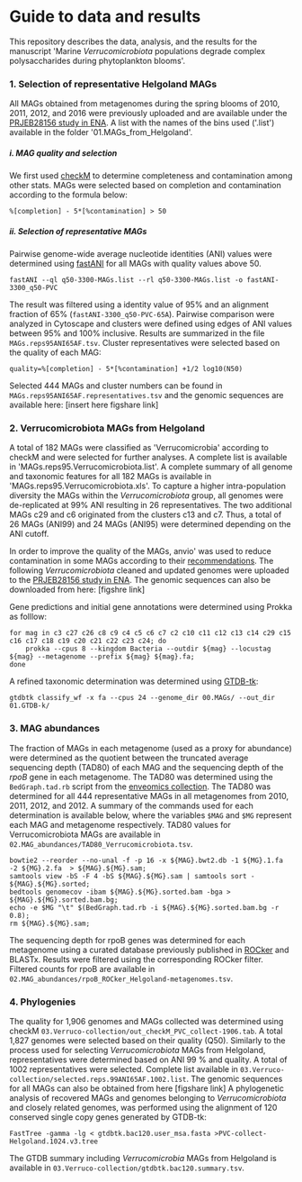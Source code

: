 
# Guide to data and results

This repository describes the data, analysis, and the results for the manuscript 'Marine *Verrucomicrobiota* populations degrade complex polysaccharides during phytoplankton blooms'.

### 1. Selection of representative Helgoland MAGs

All MAGs obtained from metagenomes during the spring blooms of 2010, 2011, 2012, and 2016 were previously uploaded and are available under the [PRJEB28156 study in ENA](https://www.ebi.ac.uk/ena/browser/view/PRJEB28156). A list with the names of the bins used ('.list') available in the folder '01.MAGs_from_Helgoland'.

##### i. MAG quality and selection
We first used [checkM](https://github.com/Ecogenomics/CheckM) to determine completeness and contamination among other stats. MAGs were selected based on completion and contamination according to the formula below:
```
%[completion] - 5*[%contamination] > 50
```

##### ii. Selection of representative MAGs
Pairwise genome-wide average nucleotide identities (ANI) values were determined using [fastANI](https://github.com/ParBLiSS/FastANI) for all MAGs with quality values above 50.

```
fastANI --ql q50-3300-MAGs.list --rl q50-3300-MAGs.list -o fastANI-3300_q50-PVC
```
The result was filtered using a identity value of 95% and an alignment fraction of 65% (`fastANI-3300_q50-PVC-65A`). Pairwise comparison were analyzed in Cytoscape and clusters were defined using edges of ANI values between 95% and 100% inclusive. Results are summarized in the file `MAGs.reps95ANI65AF.tsv`. Cluster representatives were selected based on the quality of each MAG:
```
quality=%[completion] - 5*[%contamination] +1/2 log10(N50)
```
Selected 444 MAGs and cluster numbers can be found in `MAGs.reps95ANI65AF.representatives.tsv` and the genomic sequences are available here: [insert here figshare link]

### 2. Verrucomicrobiota MAGs from Helgoland

A total of 182 MAGs were classified as 'Verrucomicrobia' according to checkM and were selected for further analyses. A complete list is available in 'MAGs.reps95.Verrucomicrobiota.list'. A complete summary of all genome and taxonomic features for all 182 MAGs is available in 'MAGs.reps95.Verrucomicrobiota.xls'. To capture a higher intra-population diversity the MAGs within the *Verrucomicrobiota* group, all genomes were de-replicated at 99% ANI resulting in 26 representatives. The two additional MAGs c29 and c6 originated from the clusters c13 and c7. Thus, a total of 26 MAGs (ANI99) and 24 MAGs (ANI95) were determined depending on the ANI cutoff.

In order to improve the quality of the MAGs, anvio' was used to reduce contamination in some MAGs according to their [recommendations](http://merenlab.org/2017/01/03/loki-the-link-archaea-eukaryota/). The following *Verrucomicrobiota* cleaned and updated genomes were uploaded to the [PRJEB28156 study in ENA](https://www.ebi.ac.uk/ena/browser/view/PRJEB28156). The genomic sequences can also be downloaded from here: [figshre link]

Gene predictions and initial gene annotations were determined using Prokka as folllow:
```
for mag in c3 c27 c26 c8 c9 c4 c5 c6 c7 c2 c10 c11 c12 c13 c14 c29 c15 c16 c17 c18 c19 c20 c21 c22 c23 c24; do
	prokka --cpus 8 --kingdom Bacteria --outdir ${mag} --locustag ${mag} --metagenome --prefix ${mag} ${mag}.fa;
done
```
A refined taxonomic determination was determined using [GTDB-tk](https://github.com/Ecogenomics/GTDBTk):
```
gtdbtk classify_wf -x fa --cpus 24 --genome_dir 00.MAGs/ --out_dir 01.GTDB-k/
```
### 3. MAG abundances

The fraction of MAGs in each metagenome (used as a proxy for abundance) were determined as the quotient between the truncated average sequencing depth (TAD80) of each MAG and the sequencing depth of the *rpoB* gene in each metagenome. The TAD80 was determined using the `BedGraph.tad.rb` script from the [enveomics collection](https://github.com/lmrodriguezr/enveomics).
The TAD80 was determined for all 444 representative MAGs in all metagenomes from 2010, 2011, 2012, and 2012. A summary of the commands used for each determination is available below, where the variables `$MAG` and `$MG` represent each MAG and metagenome respectively. TAD80 values for Verrucomicrobiota MAGs are available in `02.MAG_abundances/TAD80_Verrucomicrobiota.tsv`.

```
bowtie2 --reorder --no-unal -f -p 16 -x ${MAG}.bwt2.db -1 ${MG}.1.fa -2 ${MG}.2.fa  > ${MAG}.${MG}.sam;
samtools view -bS -F 4 -bS ${MAG}.${MG}.sam | samtools sort - ${MAG}.${MG}.sorted;
bedtools genomecov -ibam ${MAG}.${MG}.sorted.bam -bga > ${MAG}.${MG}.sorted.bam.bg;
echo -e $MG "\t" $(BedGraph.tad.rb -i ${MAG}.${MG}.sorted.bam.bg -r 0.8);
rm ${MAG}.${MG}.sam;
```
The sequencing depth for rpoB genes was determined for each metagenome using a curated database previously published in [ROCker](https://github.com/lmrodriguezr/rocker) and BLASTx. Results were filtered using the corresponding ROCker filter. Filtered counts for rpoB are available in `02.MAG_abundances/rpoB_ROCker_Helgoland-metagenomes.tsv`.

### 4. Phylogenies
The quality for 1,906 genomes and MAGs collected was determined using checkM `03.Verruco-collection/out_checkM_PVC_collect-1906.tab`. A total 1,827 genomes were selected based on their quality (Q50). Similarly to the process used for selecting *Verrucomicrobiota* MAGs from Helgoland, representatives were determined based on ANI 99 % and quality. A total of 1002 representatives were selected. Complete list available in `03.Verruco-collection/selected.reps.99ANI65AF.1002.list`. The genomic sequences for all MAGs can also be obtained from here [figshare link]
A phylogenetic analysis of recovered MAGs and genomes belonging to *Verrucomicrobiota* and closely related genomes, was performed using the alignment of 120 conserved single copy genes generated by GTDB-tk:

```
FastTree -gamma -lg < gtdbtk.bac120.user_msa.fasta >PVC-collect-Helgoland.1024.v3.tree
```
The GTDB summary including *Verrucomicrobia* MAGs from Helgoland is available in `03.Verruco-collection/gtdbtk.bac120.summary.tsv`.

